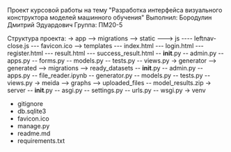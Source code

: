 Проект курсовой работы на тему "Разработка интерфейса визуального конструктора моделей машинного обучения"
Выполнил: Бородулин Дмитрий Эдуардович
Группа: ПМ20-5

Структура проекта:
-> app
--> migrations
--> static
---> js
---- leftnav-close.js
--- favicon.ico
--> templates
--- index.html
--- login.html
--- register.html
--- result.html
--- success_result.html
-- __init__.py
-- admin.py
-- apps.py
-- forms.py
-- models.py
-- tests.py
-- views.py
-> generator
--> generated
--> migrations
--> ready_datasets
-- __init__.py
-- admin.py
-- apps.py
-- file_reader.ipynb
-- generator.py
-- models.py
-- tests.py
-- views.py
-> meida
--> graphs
--> uploaded_files
-- model_results.zip
-> server
-- __init__.py
-- asgi.py
-- settings.py
-- urls.py
-- wsgi.py
-> venv
- gitignore
- db.sqlite3
- favicon.ico
- manage.py
- readme.md
- requirements.txt